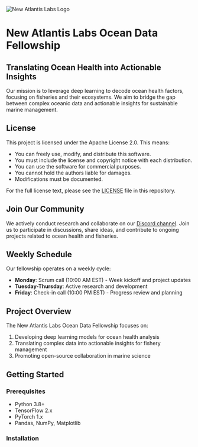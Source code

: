 ![New Atlantis Labs Logo]([path/to/logo.png](https://cdn.discordapp.com/attachments/1260674491714109620/1263903219109728418/Image_7-19-24_at_9.59_AM.jpeg?ex=669bed19&is=669a9b99&hm=6822043d0ce12e55689cb68f2e818d32047ca9314ab621c672017baf241a0dfd&))

# New Atlantis Labs Ocean Data Fellowship

## Translating Ocean Health into Actionable Insights

Our mission is to leverage deep learning to decode ocean health factors, focusing on fisheries and their ecosystems. We aim to bridge the gap between complex oceanic data and actionable insights for sustainable marine management.

## License

This project is licensed under the Apache License 2.0. This means:

- You can freely use, modify, and distribute this software.
- You must include the license and copyright notice with each distribution.
- You can use the software for commercial purposes.
- You cannot hold the authors liable for damages.
- Modifications must be documented.

For the full license text, please see the [LICENSE](LICENSE) file in this repository.

## Join Our Community

We actively conduct research and collaborate on our [Discord channel](https://discord.gg/newatlantislabs). Join us to participate in discussions, share ideas, and contribute to ongoing projects related to ocean health and fisheries.

## Weekly Schedule

Our fellowship operates on a weekly cycle:

- **Monday**: Scrum call (10:00 AM EST) - Week kickoff and project updates
- **Tuesday-Thursday**: Active research and development
- **Friday**: Check-in call (10:00 PM EST) - Progress review and planning

## Project Overview

The New Atlantis Labs Ocean Data Fellowship focuses on:

1. Developing deep learning models for ocean health analysis
2. Translating complex data into actionable insights for fishery management
3. Promoting open-source collaboration in marine science

## Getting Started

### Prerequisites

- Python 3.8+
- TensorFlow 2.x
- PyTorch 1.x
- Pandas, NumPy, Matplotlib

### Installation

